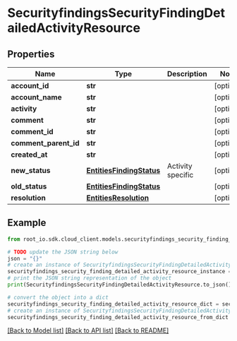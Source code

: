 # SecurityfindingsSecurityFindingDetailedActivityResource


## Properties

Name | Type | Description | Notes
------------ | ------------- | ------------- | -------------
**account_id** | **str** |  | [optional] 
**account_name** | **str** |  | [optional] 
**activity** | **str** |  | [optional] 
**comment** | **str** |  | [optional] 
**comment_id** | **str** |  | [optional] 
**comment_parent_id** | **str** |  | [optional] 
**created_at** | **str** |  | [optional] 
**new_status** | [**EntitiesFindingStatus**](EntitiesFindingStatus.md) | Activity specific | [optional] 
**old_status** | [**EntitiesFindingStatus**](EntitiesFindingStatus.md) |  | [optional] 
**resolution** | [**EntitiesResolution**](EntitiesResolution.md) |  | [optional] 

## Example

```python
from root_io.sdk.cloud_client.models.securityfindings_security_finding_detailed_activity_resource import SecurityfindingsSecurityFindingDetailedActivityResource

# TODO update the JSON string below
json = "{}"
# create an instance of SecurityfindingsSecurityFindingDetailedActivityResource from a JSON string
securityfindings_security_finding_detailed_activity_resource_instance = SecurityfindingsSecurityFindingDetailedActivityResource.from_json(json)
# print the JSON string representation of the object
print(SecurityfindingsSecurityFindingDetailedActivityResource.to_json())

# convert the object into a dict
securityfindings_security_finding_detailed_activity_resource_dict = securityfindings_security_finding_detailed_activity_resource_instance.to_dict()
# create an instance of SecurityfindingsSecurityFindingDetailedActivityResource from a dict
securityfindings_security_finding_detailed_activity_resource_from_dict = SecurityfindingsSecurityFindingDetailedActivityResource.from_dict(securityfindings_security_finding_detailed_activity_resource_dict)
```
[[Back to Model list]](../README.md#documentation-for-models) [[Back to API list]](../README.md#documentation-for-api-endpoints) [[Back to README]](../README.md)


